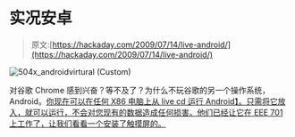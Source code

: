 # 实况安卓

> 原文:[https://hackaday.com/2009/07/14/live-android/](https://hackaday.com/2009/07/14/live-android/)

![504x_androidvirtural (Custom)](../Images/5515e74b3e92815f4dd6f64c326d5bd4.png "504x_androidvirtural (Custom)")

对谷歌 Chrome 感到兴奋？等不及了？为什么不玩谷歌的另一个操作系统，Android。[你现在可以在任何 X86 电脑上从 live cd 运行 Android】。只需将它放入，就可以运行，不会对您现有的数据造成任何损害。他们已经让它在 EEE 701 上工作了，让我们看看一个安装了触摸屏的。](http://gizmodo.com/5313327/live-android-lets-you-run-android-on-your-pc)
